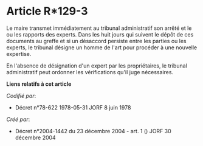 # Article R*129-3

Le maire transmet immédiatement au tribunal administratif son arrêté et le ou les rapports des experts. Dans les huit jours
qui suivent le dépôt de ces documents au greffe et si un désaccord persiste entre les parties ou les experts, le tribunal
désigne un homme de l'art pour procéder à une nouvelle expertise.

En l'absence de désignation d'un expert par les propriétaires, le tribunal administratif peut ordonner les vérifications
qu'il juge nécessaires.

**Liens relatifs à cet article**

_Codifié par_:

  - Décret n°78-622 1978-05-31 JORF 8 juin 1978

_Créé par_:

  - Décret n°2004-1442 du 23 décembre 2004 - art. 1 () JORF 30 décembre 2004

